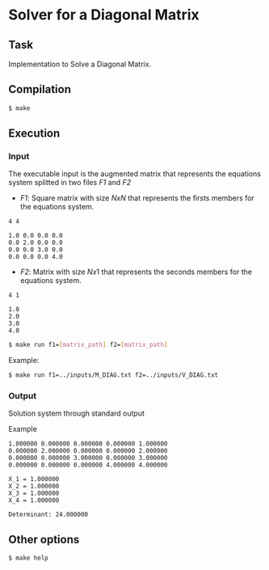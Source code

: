# Solver for a Diagonal Matrix

## Task

Implementation to Solve a Diagonal Matrix.

## Compilation

``` bash
$ make
```

## Execution

### Input
The executable input is the augmented matrix that represents the equations system splitted in two files  *F1* and *F2*

- *F1*: Square matrix with size $N x N$ that represents the firsts members for the equations system.

```
4 4

1.0 0.0 0.0 0.0
0.0 2.0 0.0 0.0
0.0 0.0 3.0 0.0
0.0 0.0 0.0 4.0
```

- *F2*: Matrix with size $N x 1$ that represents the seconds members for the equations system.

```
4 1

1.0
2.0
3.0
4.0
```

``` bash
$ make run f1=[matrix_path] f2=[matrix_path]
```

Example:

``` bash
$ make run f1=../inputs/M_DIAG.txt f2=../inputs/V_DIAG.txt
```

### Output

Solution system through standard output

Example

```
1.000000 0.000000 0.000000 0.000000 1.000000
0.000000 2.000000 0.000000 0.000000 2.000000
0.000000 0.000000 3.000000 0.000000 3.000000
0.000000 0.000000 0.000000 4.000000 4.000000

X_1 = 1.000000
X_2 = 1.000000
X_3 = 1.000000
X_4 = 1.000000

Determinant: 24.000000
```

## Other options

``` bash
$ make help
```

